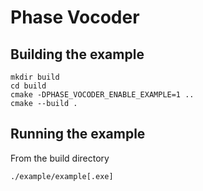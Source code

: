 # Phase Vocoder

## Building the example
```
mkdir build
cd build
cmake -DPHASE_VOCODER_ENABLE_EXAMPLE=1 ..
cmake --build .
```

## Running the example
From the build directory
```
./example/example[.exe]
```
